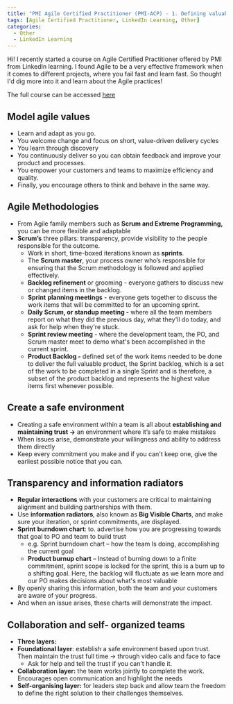 ```yaml
---
title: "PMI Agile Certified Practitioner (PMI-ACP) - 1. Defining valuable deliverables"
tags: [Agile Certified Practitioner, LinkedIn Learning, Other]
categories:
  - Other
  - LinkedIn Learning
---
```


Hi! I recently started a course on Agile Certified Practitioner offered by PMI from LinkedIn learning. I found Agile to be a very effective framework when it comes to different projects, where you fail fast and learn fast. So thought I'd dig more into it and learn about the Agile practices!

The full course can be accessed [here](https://www.linkedin.com/learning/cert-prep-pmi-agile-certified-practitioner-pmi-acp/transparency-and-information-radiators?u=57895809)


## Model agile values
- Learn and adapt as you go.
- You welcome change and focus on short, value-driven delivery cycles
- You learn through discovery
- You continuously deliver so you can obtain feedback and improve your product and processes.
- You empower your customers and teams to maximize efficiency and quality.
- Finally, you encourage others to think and behave in the same way.


## Agile Methodologies
- From Agile family members such as **Scrum and Extreme Programming,** you can be more flexible and adaptable
- **Scrum’s** three pillars: transparency, provide visibility to the people responsible for the outcome.
    - Work in short, time-boxed iterations known as **sprints**.
    - The **Scrum master**, your process owner who’s responsible for ensuring that the Scrum methodology is followed and applied effectively.
    - **Backlog refinement** or grooming - everyone gathers to discuss new or changed items in the backlog.
    - **Sprint** **planning meetings** - everyone gets together to discuss the work items that will be committed to for an upcoming sprint.
    - **Daily Scrum, or standup meeting -** where all the team members report on what they did the previous day, what they'll do today, and ask for help when they're stuck.
    - **Sprint review meeting** - where the development team, the PO, and Scrum master meet to demo what's been accomplished in the current sprint.
    - **Product Backlog -** defined set of the work items needed to be done to deliver the full valuable product, the Sprint backlog, which is a set of the work to be completed in a single Sprint and is therefore, a subset of the product backlog and represents the highest value items first whenever possible.

## Create a safe environment

- Creating a safe environment within a team is all about **establishing and maintaining trust →** an environment where it’s safe to make mistakes
- When issues arise, demonstrate your willingness and ability to address them directly
- Keep every commitment you make and if you can't keep one, give the earliest possible notice that you can.

## Transparency and information radiators
- **Regular interactions** with your customers are critical to maintaining alignment and building partnerships with them.
- Use **information radiators**, also known as **Big Visible Charts**, and make sure your iteration, or sprint commitments, are displayed.
- **Sprint** **burndown chart**: to. advertise how you are progressing towards that goal to PO and team to build trust
    - e.g. Sprint burndown chart – how the team Is doing, accomplishing the current goal
    - **Product burnup chart** – Instead of burning down to a finite commitment, sprint scope is locked for the sprint, this is a burn up to a shifting goal. Here, the backlog will fluctuate as we learn more and our PO makes decisions about what's most valuable
- By openly sharing this information, both the team and your customers are aware of your progress.
- And when an issue arises, these charts will demonstrate the impact.

## Collaboration and self- organized teams
- **Three layers:**
- **Foundational layer**: establish a safe environment based upon trust. Then maintain the trust full time -> through video calls and face to face
    - Ask for help and tell the trust if you can't handle it.
- **Collaboration layer:** the team works jointly to complete the work. Encourages open communication and highlight the needs
- **Self-organising layer:** for leaders step back and allow team the freedom to define the right solution to their challenges themselves.

